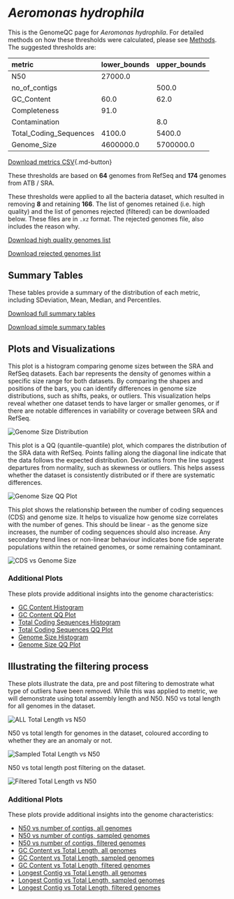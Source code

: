 # *Aeromonas hydrophila*

This is the GenomeQC page for *Aeromonas hydrophila*. For detailed methods on how these thresholds were calculated, please see [Methods](../../methods.md).
The suggested thresholds are: 

| metric                 | lower_bounds   | upper_bounds   |
|:-----------------------|:---------------|:---------------|
| N50                    | 27000.0        |                |
| no_of_contigs          |                | 500.0          |
| GC_Content             | 60.0           | 62.0           |
| Completeness           | 91.0           |                |
| Contamination          |                | 8.0            |
| Total_Coding_Sequences | 4100.0         | 5400.0         |
| Genome_Size            | 4600000.0      | 5700000.0      |

[Download metrics CSV](Aeromonas_hydrophila_metrics.csv){.md-button}


These thresholds are based on **64** genomes from RefSeq and **174** genomes from ATB / SRA.

These thresholds were applied to all the bacteria dataset, which resulted in removing **8** and retaining **166**.
The list of genomes retained (i.e. high quality) and the list of genomes rejected (filtered) can be downloaded below. These files are in `.xz` format. The rejected genomes file, also includes the reason why.

[Download high quality genomes list](Aeromonas_hydrophila_high_quality_genomes.csv.xz)


[Download rejected genomes list](Aeromonas_hydrophila_filtered_out_genomes.csv.xz)



## Summary Tables
These tables provide a summary of the distribution of each metric, including SDeviation, Mean, Median, and Percentiles.

[Download full summary tables](summary.csv)

[Download simple summary tables](selected_summary.csv)

## Plots and Visualizations

This plot is a histogram comparing genome sizes between the SRA and RefSeq datasets. Each bar represents the density of genomes within a specific size range for both datasets. By comparing the shapes and positions of the bars, you can identify differences in genome size distributions, such as shifts, peaks, or outliers. This visualization helps reveal whether one dataset tends to have larger or smaller genomes, or if there are notable differences in variability or coverage between SRA and RefSeq.

![Genome Size Distribution](Genome_Size_refseq_histogram_kde.png)

This plot is a QQ (quantile-quantile) plot, which compares the distribution of the SRA data with RefSeq. Points falling along the diagonal line indicate that the data follows the expected distribution. Deviations from the line suggest departures from normality, such as skewness or outliers. This helps assess whether the dataset is consistently distributed or if there are systematic differences.

![Genome Size QQ Plot](Genome_Size_refseq_qqplot.png)

This plot shows the relationship between the number of coding sequences (CDS) and genome size. It helps to visualize how genome size correlates with the number of genes. This should be linear - as the genome size increases, the number of coding sequences should also increase. Any secondary trend lines or non-linear behaviour indicates bone fide seperate populations within the retained genomes, or some remaining contaminant. 

![CDS vs Genome Size](Aeromonas_hydrophila_CDS_vs_Genome_Size.png)

### Additional Plots

These plots provide additional insights into the genome characteristics:

- [GC Content Histogram](GC_Content_refseq_histogram_kde.png)
- [GC Content QQ Plot](GC_Content_refseq_qqplot.png)
- [Total Coding Sequences Histogram](Total_Coding_Sequences_refseq_histogram_kde.png)
- [Total Coding Sequences QQ Plot](Total_Coding_Sequences_refseq_qqplot.png)
- [Genome Size Histogram](Genome_Size_refseq_histogram_kde.png)
- [Genome Size QQ Plot](Genome_Size_refseq_qqplot.png)
## Illustrating the filtering process
These plots illustrate the data, pre and post filtering to demostrate what type of outliers have been removed. While this was applied to metric, we will demonstrate using total assembly length and N50.
N50 vs total length for all genomes in the dataset.

![ALL Total Length vs N50](Aeromonas_hydrophila_all_total_length_N50.png)

N50 vs total length for genomes in the dataset, coloured according to whether they are an anomaly or not.

![Sampled Total Length vs N50](Aeromonas_hydrophila_sample_total_length_N50.png)

N50 vs total length post filtering on the dataset.

![Filtered Total Length vs N50](Aeromonas_hydrophila_filt_total_length_N50.png)

### Additional Plots

These plots provide additional insights into the genome characteristics:

- [N50 vs number of contigs, all genomes](Aeromonas_hydrophila_all_N50_number.png)
- [N50 vs number of contigs, sampled genomes](Aeromonas_hydrophila_sample_N50_number.png)
- [N50 vs number of contigs, filtered genomes](Aeromonas_hydrophila_filt_N50_number.png)
- [GC Content vs Total Length, all genomes](Aeromonas_hydrophila_all_total_length_GC_Content.png)
- [GC Content vs Total Length, sampled genomes](Aeromonas_hydrophila_sample_total_length_GC_Content.png)
- [GC Content vs Total Length, filtered genomes](Aeromonas_hydrophila_filt_total_length_GC_Content.png)
- [Longest Contig vs Total Length, all genomes](Aeromonas_hydrophila_all_total_length_longest.png)
- [Longest Contig vs Total Length, sampled genomes](Aeromonas_hydrophila_sample_total_length_longest.png)
- [Longest Contig vs Total Length, filtered genomes](Aeromonas_hydrophila_filt_total_length_longest.png)
